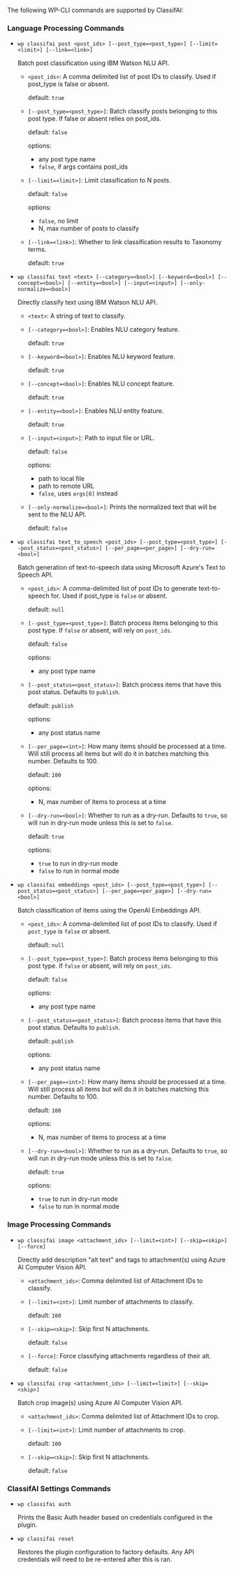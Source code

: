 The following WP-CLI commands are supported by ClassifAI:

### Language Processing Commands

* `wp classifai post <post_ids> [--post_type=<post_type>] [--limit=<limit>] [--link=<link>]`

  Batch post classification using IBM Watson NLU API.

  * `<post_ids>`: A comma delimited list of post IDs to classify. Used if post_type is false or absent.

    default: `true`

  * `[--post_type=<post_type>]`: Batch classify posts belonging to this post type. If false or absent relies on post_ids.

    default: `false`

    options:

    - any post type name
    - `false`, if args contains post_ids

  * `[--limit=<limit>]`: Limit classification to N posts.

    default: `false`

    options:

    - `false`, no limit
    - N, max number of posts to classify

  * `[--link=<link>]`: Whether to link classification results to Taxonomy terms.

    default: `true`

* `wp classifai text <text> [--category=<bool>] [--keyword=<bool>] [--concept=<bool>] [--entity=<bool>] [--input=<input>] [--only-normalize=<bool>]`

  Directly classify text using IBM Watson NLU API.

  * `<text>`: A string of text to classify.

  * `[--category=<bool>]`: Enables NLU category feature.

    default: `true`

  * `[--keyword=<bool>]`: Enables NLU keyword feature.

    default: `true`

  * `[--concept=<bool>]`: Enables NLU concept feature.

    default: `true`

  * `[--entity=<bool>]`: Enables NLU entity feature.

    default: `true`

  * `[--input=<input>]`: Path to input file or URL.

    default: `false`

    options:

    - path to local file
    - path to remote URL
    - `false`, uses `args[0]` instead

  * `[--only-normalize=<bool>]`: Prints the normalized text that will be sent to the NLU API.

    default: `false`

* `wp classifai text_to_speech <post_ids> [--post_type=<post_type>] [--post_status=<post_status>] [--per_page=<per_page>] [--dry-run=<bool>]`

  Batch generation of text-to-speech data using Microsoft Azure's Text to Speech API.

  * `<post_ids>`: A comma-delimited list of post IDs to generate text-to-speech for. Used if post_type is `false` or absent.

    default: `null`

  * `[--post_type=<post_type>]`: Batch process items belonging to this post type. If `false` or absent, will rely on `post_ids`.

    default: `false`

    options:

    * any post type name

  * `[--post_status=<post_status>]`: Batch process items that have this post status. Defaults to `publish`.

    default: `publish`

    options:

    * any post status name

  * `[--per_page=<int>]`: How many items should be processed at a time. Will still process all items but will do it in batches matching this number. Defaults to 100.

    default: `100`

    options:

    * N, max number of items to process at a time

  * `[--dry-run=<bool>]`: Whether to run as a dry-run. Defaults to `true`, so will run in dry-run mode unless this is set to `false`.

    default: `true`

    options:

    * `true` to run in dry-run mode
    * `false` to run in normal mode

* `wp classifai embeddings <post_ids> [--post_type=<post_type>] [--post_status=<post_status>] [--per_page=<per_page>] [--dry-run=<bool>]`

  Batch classification of items using the OpenAI Embeddings API.

  * `<post_ids>`: A comma-delimited list of post IDs to classify. Used if `post_type` is `false` or absent.

    default: `null`

  * `[--post_type=<post_type>]`: Batch process items belonging to this post type. If `false` or absent, will rely on `post_ids`.

    default: `false`

    options:

    * any post type name

  * `[--post_status=<post_status>]`: Batch process items that have this post status. Defaults to `publish`.

    default: `publish`

    options:

    * any post status name

  * `[--per_page=<int>]`: How many items should be processed at a time. Will still process all items but will do it in batches matching this number. Defaults to 100.

    default: `100`

    options:

    * N, max number of items to process at a time

  * `[--dry-run=<bool>]`: Whether to run as a dry-run. Defaults to `true`, so will run in dry-run mode unless this is set to `false`.

    default: `true`

    options:

    * `true` to run in dry-run mode
    * `false` to run in normal mode

### Image Processing Commands

* `wp classifai image <attachment_ids> [--limit=<int>] [--skip=<skip>] [--force]`

  Directly add description "alt text" and tags to attachment(s) using Azure AI Computer Vision API.

  * `<attachment_ids>`: Comma delimited list of Attachment IDs to classify.

  * `[--limit=<int>]`: Limit number of attachments to classify.

    default: `100`

  * `[--skip=<skip>]`: Skip first N attachments.

    default: `false`

  * `[--force]`: Force classifying attachments regardless of their alt.

    default: `false`

* `wp classifai crop <attachment_ids> [--limit=<limit>] [--skip=<skip>]`

  Batch crop image(s) using Azure AI Computer Vision API.

  * `<attachment_ids>`: Comma delimited list of Attachment IDs to crop.

  * `[--limit=<int>]`: Limit number of attachments to crop.

	default: `100`

  * `[--skip=<skip>]`: Skip first N attachments.

	default: `false`

### ClassifAI Settings Commands

* `wp classifai auth`

  Prints the Basic Auth header based on credentials configured in the plugin.

* `wp classifai reset`

  Restores the plugin configuration to factory defaults. Any API credentials will need to be re-entered after this is ran.
